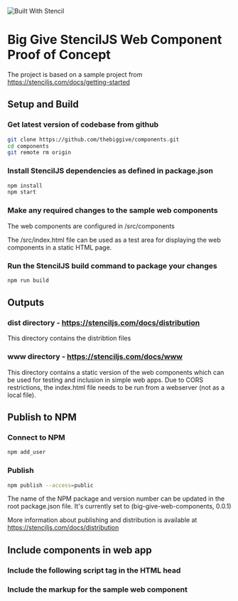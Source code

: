 ![Built With Stencil](https://img.shields.io/badge/-Built%20With%20Stencil-16161d.svg?logo=data%3Aimage%2Fsvg%2Bxml%3Bbase64%2CPD94bWwgdmVyc2lvbj0iMS4wIiBlbmNvZGluZz0idXRmLTgiPz4KPCEtLSBHZW5lcmF0b3I6IEFkb2JlIElsbHVzdHJhdG9yIDE5LjIuMSwgU1ZHIEV4cG9ydCBQbHVnLUluIC4gU1ZHIFZlcnNpb246IDYuMDAgQnVpbGQgMCkgIC0tPgo8c3ZnIHZlcnNpb249IjEuMSIgaWQ9IkxheWVyXzEiIHhtbG5zPSJodHRwOi8vd3d3LnczLm9yZy8yMDAwL3N2ZyIgeG1sbnM6eGxpbms9Imh0dHA6Ly93d3cudzMub3JnLzE5OTkveGxpbmsiIHg9IjBweCIgeT0iMHB4IgoJIHZpZXdCb3g9IjAgMCA1MTIgNTEyIiBzdHlsZT0iZW5hYmxlLWJhY2tncm91bmQ6bmV3IDAgMCA1MTIgNTEyOyIgeG1sOnNwYWNlPSJwcmVzZXJ2ZSI%2BCjxzdHlsZSB0eXBlPSJ0ZXh0L2NzcyI%2BCgkuc3Qwe2ZpbGw6I0ZGRkZGRjt9Cjwvc3R5bGU%2BCjxwYXRoIGNsYXNzPSJzdDAiIGQ9Ik00MjQuNywzNzMuOWMwLDM3LjYtNTUuMSw2OC42LTkyLjcsNjguNkgxODAuNGMtMzcuOSwwLTkyLjctMzAuNy05Mi43LTY4LjZ2LTMuNmgzMzYuOVYzNzMuOXoiLz4KPHBhdGggY2xhc3M9InN0MCIgZD0iTTQyNC43LDI5Mi4xSDE4MC40Yy0zNy42LDAtOTIuNy0zMS05Mi43LTY4LjZ2LTMuNkgzMzJjMzcuNiwwLDkyLjcsMzEsOTIuNyw2OC42VjI5Mi4xeiIvPgo8cGF0aCBjbGFzcz0ic3QwIiBkPSJNNDI0LjcsMTQxLjdIODcuN3YtMy42YzAtMzcuNiw1NC44LTY4LjYsOTIuNy02OC42SDMzMmMzNy45LDAsOTIuNywzMC43LDkyLjcsNjguNlYxNDEuN3oiLz4KPC9zdmc%2BCg%3D%3D&colorA=16161d&style=flat-square)

# Big Give StencilJS Web Component Proof of Concept

The project is based on a sample project from https://stenciljs.com/docs/getting-started

## Setup and Build


### Get latest version of codebase from github
```bash
git clone https://github.com/thebiggive/components.git
cd components
git remote rm origin
```

### Install StencilJS dependencies as defined in package.json
```bash
npm install
npm start
```

### Make any required changes to the sample web components

The web components are configured in /src/components

The /src/index.html file can be used as a test area for displaying the web components in a static HTML page.

### Run the StencilJS build command to package your changes
```bash
npm run build
```



## Outputs

### dist directory - https://stenciljs.com/docs/distribution
This directory contains the distribtion files


### www directory - https://stenciljs.com/docs/www
This directory contains a static version of the web components which can be used for testing and inclusion in simple web apps. Due to CORS restrictions, the index.html file needs to be run from a webserver (not as a local file).




## Publish to NPM

### Connect to NPM
```bash
npm add_user
```

### Publish
```bash
npm publish --access=public
```
The name of the NPM package and version number can be updated in the root package.json file. It's currently set to (big-give-web-components, 0.0.1)

More information about publishing and distribution is available at https://stenciljs.com/docs/distribution




## Include components in web app

### Include the following script tag in the HTML head
<script type='module' src='https://unpkg.com/big-give-web-components@0.0.1/dist/big-give/big-give.esm.js'></script>

### Include the markup for the sample web component
<sample-component title="Test title" meta="Test meta" call-to-action-url="https://www.google.com" call-to-action-text="Go to Google"></sample-component>
<sample-component title="Test title" meta="Test meta" call-to-action-url="https://www.google.com" call-to-action-text="Go to Google"></sample-component>
<sample-component title="Test title" meta="Test meta" call-to-action-url="https://www.google.com" call-to-action-text="Go to Google"></sample-component>


